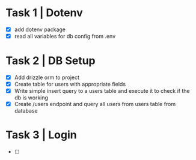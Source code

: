 # Task 1 | Dotenv

- [x] add dotenv package
- [x] read all variables for db config from .env

# Task 2 | DB Setup

- [x] Add drizzle orm to project
- [x] Create table for users with appropriate fields
- [x] Write simple insert query to a users table and execute it
      to check if the db is working
- [x] Create /users endpoint and query all users from users table from database

# Task 3 | Login
- [ ] 
